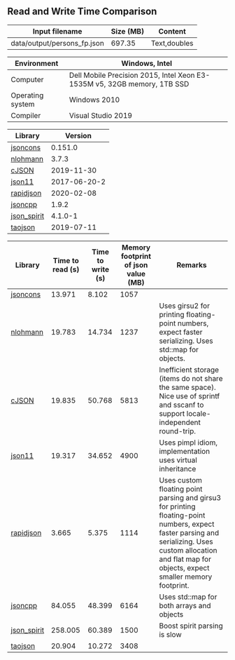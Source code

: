 
## Read and Write Time Comparison


Input filename|Size (MB)|Content
---|---|---
data/output/persons_fp.json|697.35|Text,doubles

Environment|Windows, Intel
---|---
Computer|Dell Mobile Precision 2015, Intel Xeon E3-1535M v5, 32GB memory, 1TB SSD
Operating system|Windows 2010
Compiler|Visual Studio 2019

Library|Version
---|---
[jsoncons](https://github.com/danielaparker/jsoncons)|0.151.0
[nlohmann](https://github.com/nlohmann/json)|3.7.3
[cJSON](https://github.com/DaveGamble/cJSON)|2019-11-30
[json11](https://github.com/dropbox/json11)|2017-06-20-2
[rapidjson](https://github.com/miloyip/rapidjson)|2020-02-08
[jsoncpp](https://github.com/open-source-parsers/jsoncpp)|1.9.2
[json_spirit](http://www.codeproject.com/Articles/20027/JSON-Spirit-A-C-JSON-Parser-Generator-Implemented)|4.1.0-1
[taojson](https://github.com/taocpp/json)|2019-07-11

Library|Time to read (s)|Time to write (s)|Memory footprint of json value (MB)|Remarks
---|---|---|---|---
[jsoncons](https://github.com/danielaparker/jsoncons)|13.971|8.102|1057|
[nlohmann](https://github.com/nlohmann/json)|19.783|14.734|1237|Uses girsu2 for printing floating-point numbers, expect faster serializing. Uses std::map for objects.
[cJSON](https://github.com/DaveGamble/cJSON)|19.835|50.768|5813|Inefficient storage (items do not share the same space). Nice use of sprintf and sscanf to support locale-independent round-trip.
[json11](https://github.com/dropbox/json11)|19.317|34.652|4900|Uses pimpl idiom, implementation uses virtual inheritance
[rapidjson](https://github.com/miloyip/rapidjson)|3.665|5.375|1114|Uses custom floating point parsing and girsu3 for printing floating-point numbers, expect faster parsing and serializing. Uses custom allocation and flat map for objects, expect smaller memory footprint.
[jsoncpp](https://github.com/open-source-parsers/jsoncpp)|84.055|48.399|6164|Uses std::map for both arrays and objects
[json_spirit](http://www.codeproject.com/Articles/20027/JSON-Spirit-A-C-JSON-Parser-Generator-Implemented)|258.005|60.389|1500|Boost spirit parsing is slow
[taojson](https://github.com/taocpp/json)|20.904|10.272|3408|

